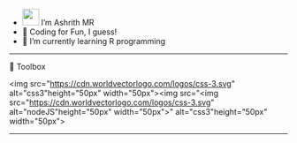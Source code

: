 - <img src="https://raw.githubusercontent.com/MartinHeinz/MartinHeinz/master/wave.gif" width=30px> I’m Ashrith MR
- 👀 Coding for Fun, I guess!
- 🌱 I’m currently learning R programming

---

🧰 Toolbox

<img src="https://cdn.worldvectorlogo.com/logos/css-3.svg" alt="css3"height="50px" width="50px"><img src="<img src="https://cdn.worldvectorlogo.com/logos/css-3.svg" alt="nodeJS"height="50px" width="50px">" alt="css3"height="50px" width="50px">

---




<!---
ashhh-01/ashhh-01 is a ✨ special ✨ repository because its `README.md` (this file) appears on your GitHub profile.
You can click the Preview link to take a look at your changes.
--->
